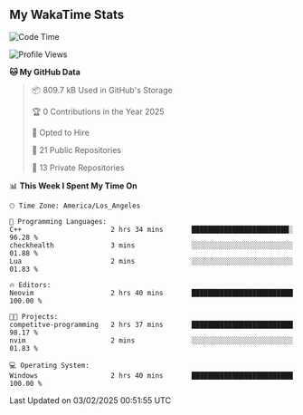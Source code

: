 ## My WakaTime Stats
<!--START_SECTION:waka-->
![Code Time](http://img.shields.io/badge/Code%20Time-204%20hrs%207%20mins-blue)

![Profile Views](http://img.shields.io/badge/Profile%20Views-0-blue)

**🐱 My GitHub Data** 

> 📦 809.7 kB Used in GitHub's Storage 
 > 
> 🏆 0 Contributions in the Year 2025
 > 
> 💼 Opted to Hire
 > 
> 📜 21 Public Repositories 
 > 
> 🔑 13 Private Repositories 
 > 
📊 **This Week I Spent My Time On** 

```text
🕑︎ Time Zone: America/Los_Angeles

💬 Programming Languages: 
C++                      2 hrs 34 mins       ████████████████████████░   96.28 % 
checkhealth              3 mins              ░░░░░░░░░░░░░░░░░░░░░░░░░   01.88 % 
Lua                      2 mins              ░░░░░░░░░░░░░░░░░░░░░░░░░   01.83 % 

🔥 Editors: 
Neovim                   2 hrs 40 mins       █████████████████████████   100.00 % 

🐱‍💻 Projects: 
competitve-programming   2 hrs 37 mins       █████████████████████████   98.17 % 
nvim                     2 mins              ░░░░░░░░░░░░░░░░░░░░░░░░░   01.83 % 

💻 Operating System: 
Windows                  2 hrs 40 mins       █████████████████████████   100.00 % 
```


 Last Updated on 03/02/2025 00:51:55 UTC
<!--END_SECTION:waka-->
